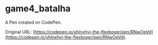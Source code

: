 # game4_batalha

A Pen created on CodePen.

Original URL: [https://codepen.io/vhlnxhyj-the-flexboxer/pen/RNwOpVd](https://codepen.io/vhlnxhyj-the-flexboxer/pen/RNwOpVd).

